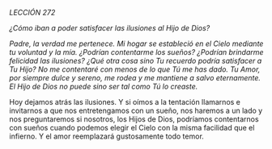 *LECCIÓN 272*

*¿Cómo iban a poder satisfacer las ilusiones al Hijo de Dios?*

_Padre, la verdad me pertenece. Mi hogar se estableció en el Cielo mediante tu voluntad y la mía. ¿Podrían contentarme los sueños? ¿Podrían brindarme felicidad las ilusiones? ¿Qué otra cosa sino Tu recuerdo podría satisfacer a Tu Hijo? No me contentaré con menos de lo que Tú me has dado. Tu Amor, por siempre dulce y sereno, me rodea y me mantiene a salvo eternamente. El Hijo de Dios no puede sino ser tal como Tú lo creaste._

Hoy dejamos atrás las ilusiones. Y si oímos a la tentación llamarnos e invitarnos a que nos entretengamos con un sueño, nos haremos a un lado y nos preguntaremos si nosotros, los Hijos de Dios, podríamos contentarnos con sueños cuando podemos elegir el Cielo con la misma facilidad que el infierno. Y el amor reemplazará gustosamente todo temor.

